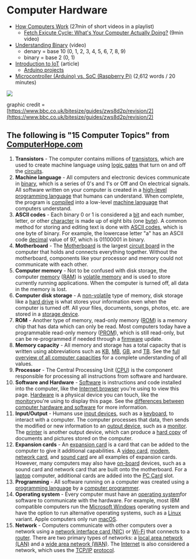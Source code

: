 # Computer Hardware

* [How Computers Work](https://www.youtube.com/playlist?list=PLzdnOPI1iJNcsRwJhvksEo1tJqjIqWbN-) \(27min of short videos in a playlist\)
  * [Fetch Exicute Cycle: What's Your Computer Actually Doing?](https://youtu.be/Z5JC9Ve1sfI) \(9min video\)
* [Understanding Binary](https://www.youtube.com/watch?v=vc-9uASeU7I) \(video\)
  * denary = base 10 \(0, 1, 2, 3, 4, 5, 6, 7, 8, 9\)
  * binary = base 2 \(0, 1\)
* [Introduction to IoT](https://www.leverege.com/iot-ebook/what-is-iot) \(article\)
  * [Arduino projects](https://create.arduino.cc/projecthub/projects/tags/iot)
* [Microcontroller \(Arduino\) vs. SoC \(Raspberry Pi\)](https://appcodelabs.com/microcontroller-microprocessor-socs) \(2,612 words / 20 minutes\)

![](https://bam.files.bbci.co.uk/bam/live/content/z87yvcw/large)

graphic credit = [https://www.bbc.co.uk/bitesize/guides/zws8d2p/revision/2](https://www.bbc.co.uk/bitesize/guides/zws8d2p/revision/2)

## The following is "15 Computer Topics" from [ComputerHope.com](https://www.computerhope.com/issues/ch001262.htm)

1. **Transistors** - The computer contains millions of [transistors](https://www.computerhope.com/jargon/t/transist.htm), which are used to create machine language using [logic gates](https://www.computerhope.com/jargon/l/logicgat.htm) that turn on and off the [circuits](https://www.computerhope.com/jargon/c/circuit.htm).
2. **Machine language** - All computers and electronic devices communicate in [binary](https://www.computerhope.com/jargon/b/binary.htm), which is a series of 0's and 1's or Off and On electrical signals. All software written on your computer is created in a [high-level programming language](https://www.computerhope.com/jargon/h/highll.htm) that humans can understand. When complete, the program is [compiled](https://www.computerhope.com/jargon/c/compile.htm) into a low-level [machine language](https://www.computerhope.com/jargon/m/machlang.htm) that computers understand.
3. **ASCII codes** - Each binary 0 or 1 is considered a [bit](https://www.computerhope.com/jargon/b/bit.htm) and each number, letter, or other [character](https://www.computerhope.com/jargon/c/charact.htm) is made up of eight bits \(one [byte](https://www.computerhope.com/jargon/b/byte.htm)\). A common method for storing and editing text is done with [ASCII codes](https://www.computerhope.com/jargon/a/ascii.htm), which is one byte of binary. For example, the lowercase letter "a" has an ASCII code [decimal](https://www.computerhope.com/jargon/d/decimal.htm) value of 97, which is 01100001 in binary.
4. **Motherboard** - The [Motherboard](https://www.computerhope.com/jargon/m/mothboar.htm) is the largest [circuit board](https://www.computerhope.com/jargon/p/pcb.htm) in the computer that holds and connects everything together. Without the motherboard, components like your processor and memory could not communicate with each other.
5. **Computer memory** - Not to be confused with disk storage, the computer [memory](https://www.computerhope.com/jargon/m/memory.htm) \([RAM](https://www.computerhope.com/jargon/r/ram.htm)\) is [volatile memory](https://www.computerhope.com/jargon/v/volamemo.htm) and is used to store currently running applications. When the computer is turned off, all data in the memory is lost.
6. **Computer disk storage** - A [non-volatile](https://www.computerhope.com/jargon/n/nonvolat.htm) type of memory, disk storage like a [hard drive](https://www.computerhope.com/jargon/h/harddriv.htm) is what stores your information even when the computer is turned off. All your files, documents, songs, photos, etc. are stored in a [storage device](https://www.computerhope.com/jargon/s/stordevi.htm).
7. **ROM** - Another type of memory, read-only memory \([ROM](https://www.computerhope.com/jargon/r/rom.htm)\) is a memory chip that has data which can only be read. Most computers today have a programmable read-only memory \([PROM](https://www.computerhope.com/jargon/p/progrrom.htm)\), which is still read-only, but can be re-programmed if needed through a [firmware](https://www.computerhope.com/jargon/f/firmware.htm) update.
8. **Memory capacity** - All memory and storage has a total capacity that is written using abbreviations such as [KB](https://www.computerhope.com/jargon/k/kilobyte.htm), [MB](https://www.computerhope.com/jargon/m/megabyte.htm), [GB](https://www.computerhope.com/jargon/g/gigabyte.htm), and [TB](https://www.computerhope.com/jargon/t/terabyte.htm). See the [full overview of all computer capacities](https://www.computerhope.com/issues/chspace.htm) for a complete understanding of all values.
9. **Processor** - The Central Processing Unit \([CPU](https://www.computerhope.com/jargon/c/cpu.htm)\) is the component responsible for processing all instructions from software and hardware.
10. **Software and Hardware** - [Software](https://www.computerhope.com/jargon/s/software.htm) is instructions and code installed into the computer, like the [Internet browser](https://www.computerhope.com/jargon/b/browser.htm) you're using to view this page. [Hardware](https://www.computerhope.com/jargon/h/hardware.htm) is a physical device you can touch, like the [monitor](https://www.computerhope.com/jargon/m/monitor.htm)you're using to display this page. See the [differences between computer hardware and software](https://www.computerhope.com/issues/ch000039.htm) for more information.
11. **Input/Output** - Humans use [input devices](https://www.computerhope.com/jargon/i/inputdev.htm), such as a [keyboard](https://www.computerhope.com/jargon/k/keyboard.htm), to interact with a computer. The computer processes that data, then sends the modified or new information to an [output device](https://www.computerhope.com/jargon/o/outputde.htm), such as a [monitor](https://www.computerhope.com/jargon/m/monitor.htm). The [printer](https://www.computerhope.com/jargon/p/printer.htm) is another output device, which can produce a [hard copy](https://www.computerhope.com/jargon/h/hardcopy.htm) of documents and pictures stored on the computer.
12. **Expansion cards** - An [expansion card](https://www.computerhope.com/jargon/e/expacard.htm) is a card that can be added to the computer to give it additional capabilities. A [video card](https://www.computerhope.com/jargon/v/video-card.htm), [modem](https://www.computerhope.com/jargon/m/modem.htm), [network card](https://www.computerhope.com/jargon/n/nic.htm), and [sound card](https://www.computerhope.com/jargon/s/souncard.htm) are all examples of expansion cards. However, many computers may also have [on-board](https://www.computerhope.com/jargon/o/onboard.htm) devices, such as a sound card and network card that are built onto the motherboard. For a [laptop](https://www.computerhope.com/jargon/l/laptop.htm) computer, additional cards are added into the [PC Card](https://www.computerhope.com/jargon/p/pccard.htm) slot.
13. **Programming** - All software running on a computer was created using a [programming language](https://www.computerhope.com/jargon/p/programming-language.htm) by a [computer programmer](https://www.computerhope.com/jargon/p/progmmer.htm).
14. **Operating system** - Every computer must have an [operating system](https://www.computerhope.com/jargon/o/os.htm)for software to communicate with the hardware. For example, most IBM compatible computers run the [Microsoft Windows](https://www.computerhope.com/jargon/w/windows.htm) operating system and have the option to run alternative operating systems, such as a [Linux](https://www.computerhope.com/jargon/l/linux.htm) variant. Apple computers only run [macOS](https://www.computerhope.com/jargon/m/macos.htm).
15. **Network** - Computers communicate with other computers over a network using a [network interface card \(NIC\)](https://www.computerhope.com/jargon/n/nic.htm) or [Wi-Fi](https://www.computerhope.com/jargon/w/wifi.htm) that connects to a [router](https://www.computerhope.com/jargon/r/router.htm). There are two primary types of networks: a [local area network \(LAN\)](https://www.computerhope.com/jargon/l/lan.htm) and a [wide area network \(WAN\)](https://www.computerhope.com/jargon/w/wan.htm). The [Internet](https://www.computerhope.com/jargon/i/internet.htm) is also considered a network, which uses the [TCP/IP](https://www.computerhope.com/jargon/t/tcpip.htm) [protocol](https://www.computerhope.com/jargon/p/protocol.htm).

